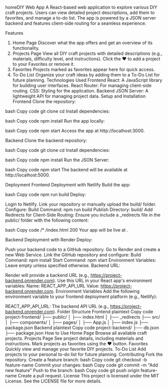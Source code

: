 homeDIY Web App
A React-based web application to explore various DIY craft projects. Users can view detailed project descriptions, add them to favorites, and manage a to-do list. The app is powered by a JSON server backend and features client-side routing for a seamless experience.

Features
1. Home Page
Discover what the app offers and get an overview of its functionality.
2. Projects Page
View all DIY craft projects with detailed descriptions (e.g., materials, difficulty level, and instructions).
Click the ❤️ to add a project to your Favorites or remove it.
3. Favorites
Projects marked as favorites appear here for quick access.
4. To-Do List
Organize your craft ideas by adding them to a To-Do List for future planning.
Technologies Used
Frontend
React: A JavaScript library for building user interfaces.
React Router: For managing client-side routing.
CSS: Styling for the application.
Backend
JSON Server: A lightweight API for managing project data.
Setup and Installation
Frontend
Clone the repository:

bash
Copy code
git clone <frontend-repo-url>
cd <frontend-folder>
Install dependencies:

bash
Copy code
npm install
Run the app locally:

bash
Copy code
npm start
Access the app at http://localhost:3000.

Backend
Clone the backend repository:

bash
Copy code
git clone <backend-repo-url>
cd <backend-folder>
Install dependencies:

bash
Copy code
npm install
Run the JSON Server:

bash
Copy code
npm start
The backend will be available at http://localhost:5000.

Deployment
Frontend Deployment with Netlify
Build the app:

bash
Copy code
npm run build
Deploy:

Login to Netlify.
Link your repository or manually upload the build/ folder.
Configure:
Build Command: npm run build
Publish Directory: build/
Add Redirects for Client-Side Routing: Ensure you include a _redirects file in the public/ folder with the following content:

bash
Copy code
/*    /index.html   200
Your app will be live at <netlify-url>.

Backend Deployment with Render
Deploy:

Push your backend code to a GitHub repository.
Go to Render and create a new Web Service.
Link the GitHub repository and configure:
Build Command: npm install
Start Command: npm start
Environment Variables: Leave empty unless specified otherwise.
Backend URL:

Render will provide a backend URL (e.g., https://project-backend.onrender.com).
Use this URL in your React app's environment variables:
Name: REACT_APP_API_URL
Value: https://project-backend.onrender.com.
Environment Variables
Add the following environment variable to your frontend deployment platform (e.g., Netlify):

REACT_APP_API_URL: The backend API URL (e.g., https://project-backend.onrender.com).
Folder Structure
Frontend
plaintext
Copy code
project-frontend/
├── public/
│   ├── index.html
│   ├── _redirects
├── src/
│   ├── components/
│   ├── pages/
│   ├── App.js
│   ├── index.js
├── package.json
Backend
plaintext
Copy code
project-backend/
├── db.json
├── package.json
How to Use
Home Page
Browse all available craft projects.
Projects Page
See project details, including materials and instructions.
Mark projects as favorites using the ❤️ button.
Favorites
Quickly view and manage your favorite DIY projects.
To-Do List
Add projects to your personal to-do list for future planning.
Contributing
Fork the repository.
Create a feature branch:
bash
Copy code
git checkout -b feature-name
Commit your changes:
bash
Copy code
git commit -m "Add new feature"
Push to the branch:
bash
Copy code
git push origin feature-name
Create a pull request.
License
This project is licensed under the MIT License. See the LICENSE file for more details.